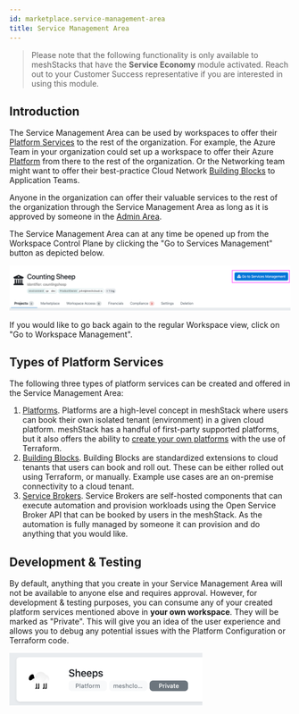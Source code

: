 ```yaml
---
id: marketplace.service-management-area
title: Service Management Area
---
```


> Please note that the following functionality is only available to meshStacks that have the **Service Economy** module activated.
> Reach out to your Customer Success representative if you are interested in using this module.

## Introduction

The Service Management Area can be used by workspaces to offer their [Platform Services](./marketplace.index.md#platform-services) to the rest of the organization.
For example, the Azure Team in your organization could set up a workspace to offer their Azure [Platform](./administration.platforms.md) from there to
the rest of the organization. Or the Networking team might want to offer their best-practice Cloud Network [Building Blocks](./administration.building-blocks.md)
to Application Teams.

Anyone in the organization can offer their valuable services to the rest of the organization through the
Service Management Area as long as it is approved by someone in the [Admin Area](./administration.index.md).

The Service Management Area can at any time be opened up from the Workspace Control Plane by clicking the
"Go to Services Management" button as depicted below.

![Introduction](assets/service-management-area/introduction.png)

If you would like to go back again to the regular Workspace view, click on "Go to Workspace Management".

## Types of Platform Services

The following three types of platform services can be created and offered in the Service Management Area:

1. [Platforms](./administration.platforms.md). Platforms are a high-level concept in meshStack where users can book
   their own isolated tenant (environment) in a given cloud platform. meshStack has a handful of first-party supported
   platforms, but it also offers the ability to [create your own platforms](./meshstack.how-to.create-your-own-platform.md)
   with the use of Terraform.
2. [Building Blocks](./administration.building-blocks.md). Building Blocks are standardized extensions to cloud tenants that users
   can book and roll out. These can be either rolled out using Terraform, or manually. Example use cases are an on-premise
   connectivity to a cloud tenant.
3. [Service Brokers](./administration.service-brokers.md). Service Brokers are self-hosted components that can execute
   automation and provision workloads using the Open Service Broker API that can be booked by users in the meshStack.
   As the automation is fully managed by someone it can provision and do anything that you would like.

## Development & Testing

By default, anything that you create in your Service Management Area will not be available to anyone else and requires approval.
However, for development & testing purposes, you can consume any of your created platform services mentioned above in
**your own workspace**. They will be marked as "Private". This will give you an idea of the user experience and allows you
to debug any potential issues with the Platform Configuration or Terraform code.

![Private](./assets/service-management-area/private.png)


<!-- TODO: add approval section when ready -->



